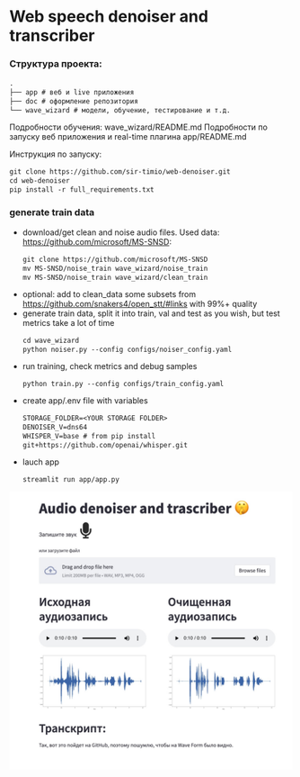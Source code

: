 # Web speech denoiser and transcriber

### Структура проекта:
```
.
├── app # веб и live приложения
├── doc # оформление репозитория
└── wave_wizard # модели, обучение, тестирование и т.д.
```

Подробности обучения: wave_wizard/README.md
Подробности по запуску веб приложения и real-time плагина app/README.md

Инструкция по запуску:
```
git clone https://github.com/sir-timio/web-denoiser.git
cd web-denoiser
pip install -r full_requirements.txt 
```

### generate train data

- download/get clean and noise audio files. Used data: https://github.com/microsoft/MS-SNSD:
    ```
    git clone https://github.com/microsoft/MS-SNSD
    mv MS-SNSD/noise_train wave_wizard/noise_train
    mv MS-SNSD/noise_train wave_wizard/clean_train
    ```
- optional: add to clean_data some subsets from https://github.com/snakers4/open_stt/#links with 99%+ quality
- generate train data, split it into train, val and test as you wish, but test metrics take a lot of time
    ```
    cd wave_wizard
    python noiser.py --config configs/noiser_config.yaml
    ```
- run training, check metrics and debug samples
    ```
    python train.py --config configs/train_config.yaml
    ```
- create app/.env file with variables
    ```
    STORAGE_FOLDER=<YOUR STORAGE FOLDER>
    DENOISER_V=dns64
    WHISPER_V=base # from pip install git+https://github.com/openai/whisper.git 
    ```
- lauch app
    ```
    streamlit run app/app.py
    ```

![image](doc/img/front.jpg)